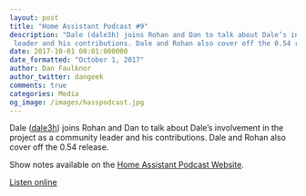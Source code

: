 ```yaml
---
layout: post
title: "Home Assistant Podcast #9"
description: "Dale (dale3h) joins Rohan and Dan to talk about Dale’s involvement in the project as a community 
 leader and his contributions. Dale and Rohan also cover off the 0.54 release."
date: 2017-10-01 00:01:000000
date_formatted: "October 1, 2017"
author: Dan Faulknor
author_twitter: dangeek
comments: true
categories: Media
og_image: /images/hasspodcast.jpg
---
```


Dale ([dale3h](https://github.com/dale3h)) joins Rohan and Dan to talk about Dale’s involvement in the project as a community 
 leader and his contributions. Dale and Rohan also cover off the 0.54 release.

Show notes available on the [Home Assistant Podcast Website](https://hasspodcast.io/ha009/).

[Listen online][episode]

[episode]: https://hasspodcast.io/ha009/
